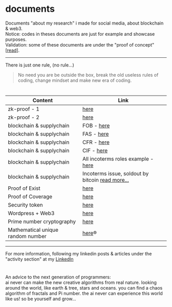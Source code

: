 # documents
Documents "about my research" i made for social media, about blockchain & web3.\
Notice: codes in theses documents are just for example and showcase purposes.\
Validation: some of these documents are under the "proof of concept" [[read](https://en.wikipedia.org/wiki/Proof_of_concept)].

---

There is just one rule, (no rule...)
> No need you are be outside the box, break the old useless rules of coding, change mindset and make new era of coding.

#

| **Content** | **Link** |
| --- | --- |
| zk-proof - 1 | [here](https://github.com/mosi-arch/documents/blob/main/zk-proof-01.md) |
| zk-proof - 2 | [here](https://github.com/mosi-arch/documents/blob/main/zk-proof-02.md) |
| blockchain & supplychain | FOB - [here](https://github.com/mosi-arch/documents/blob/main/blockchain-and-supplychain.md) |
| blockchain & supplychain | FAS - [here](https://github.com/mosi-arch/documents/blob/main/incoterms-FAS.md) |
| blockchain & supplychain | CFR - [here](https://github.com/mosi-arch/documents/blob/main/incoterms-CFR.md) |
| blockchain & supplychain | CIF - [here](https://github.com/mosi-arch/documents/blob/main/incoterms-CIF.md) |
| blockchain & supplychain | All incoterms roles example - [here](https://github.com/mosi-arch/documents/blob/main/incoterms-roles-example.md) |
| blockchain & supplychain | Incoterms issue, soldout by bitcoin [read more...](https://github.com/mosi-arch/documents/blob/main/incoterms-issue.md) |
| Proof of Exist | [here](https://github.com/mosi-arch/documents/blob/main/proof-of-exist.md) |
| Proof of Coverage | [here](https://github.com/mosi-arch/documents/blob/main/proof-of-coverage.md) |
| Security token | [here](https://github.com/mosi-arch/documents/blob/main/security-token.md) |
| Wordpress + Web3 | [here](https://github.com/mosi-arch/documents/blob/main/wordpress-web3-theme.md) |
| Prime number cryptography | [here](https://github.com/mosi-arch/documents/blob/main/prime-number-cryptography.md) |
| Mathematical unique random number | [here](https://github.com/mosi-arch/documents/blob/main/safe-unique-random-number.md)&reg; |

---
For more information, following my linkedin posts & articles under the "activity section" at my [LinkedIn](https://www.linkedin.com/in/moslem-abbasi/) 

#

An advice to the next generation of programmers:\
ai never can make the new creative algorithms from real nature. looking around the world, like earth & tree, stars and oceans. you can find a chaos algorithm of fractals and Pi number. the ai never can experience this world like us! so be yourself and grow...
